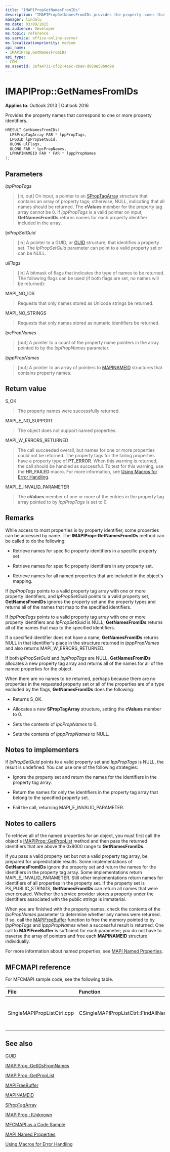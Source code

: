 ```yaml
---
title: "IMAPIPropGetNamesFromIDs"
description: "IMAPIPropGetNamesFromIDs provides the property names that correspond to one or more property identifiers."
manager: lindalu
ms.date: 03/09/2015
ms.audience: Developer
ms.topic: reference
ms.service: office-online-server
ms.localizationpriority: medium
api_name:
- IMAPIProp.GetNamesFromIDs
api_type:
- COM
ms.assetid: 3efa4731-cf32-4a6c-9ba8-d059e58b0d98
---
```


# IMAPIProp::GetNamesFromIDs

  
  
**Applies to**: Outlook 2013 | Outlook 2016 
  
Provides the property names that correspond to one or more property identifiers.
  
```cpp
HRESULT GetNamesFromIDs(
  LPSPropTagArray FAR * lppPropTags,
  LPGUID lpPropSetGuid,
  ULONG ulFlags,
  ULONG FAR * lpcPropNames,
  LPMAPINAMEID FAR * FAR * lpppPropNames
);
```

## Parameters

 _lppPropTags_
  
> [in, out] On input, a pointer to an [SPropTagArray](sproptagarray.md) structure that contains an array of property tags; otherwise, NULL, indicating that all names should be returned. The **cValues** member for the property tag array cannot be 0. If  _lppPropTags_ is a valid pointer on input, **GetNamesFromIDs** returns names for each property identifier included in the array. 
    
 _lpPropSetGuid_
  
> [in] A pointer to a GUID, or [GUID](guid.md) structure, that identifies a property set. The  _lpPropSetGuid_ parameter can point to a valid property set or can be NULL. 
    
 _ulFlags_
  
> [in] A bitmask of flags that indicates the type of names to be returned. The following flags can be used (if both flags are set, no names will be returned):
    
MAPI_NO_IDS 
  
> Requests that only names stored as Unicode strings be returned. 
    
MAPI_NO_STRINGS 
  
> Requests that only names stored as numeric identifiers be returned. 
    
 _lpcPropNames_
  
> [out] A pointer to a count of the property name pointers in the array pointed to by the  _lppPropNames_ parameter. 
    
 _lpppPropNames_
  
> [out] A pointer to an array of pointers to [MAPINAMEID](mapinameid.md) structures that contains property names. 
    
## Return value

S_OK 
  
> The property names were successfully returned. 
    
MAPI_E_NO_SUPPORT 
  
> The object does not support named properties. 
    
MAPI_W_ERRORS_RETURNED 
  
> The call succeeded overall, but names for one or more properties could not be returned. The property tags for the failing properties have a property type of **PT_ERROR**. When this warning is returned, the call should be handled as successful. To test for this warning, use the **HR_FAILED** macro. For more information, see [Using Macros for Error Handling](using-macros-for-error-handling.md). 
    
MAPI_E_INVALID_PARAMETER 
  
> The **cValues** member of one or more of the entries in the property tag array pointed to by  _lppPropTags_ is set to 0. 
    
## Remarks

While access to most properties is by property identifier, some properties can be accessed by name. The **IMAPIProp::GetNamesFromIDs** method can be called to do the following: 
  
- Retrieve names for specific property identifiers in a specific property set.
    
- Retrieve names for specific property identifiers in any property set.
    
- Retrieve names for all named properties that are included in the object's mapping.
    
If  _lppPropTags_ points to a valid property tag array with one or more property identifiers, and  _lpPropSetGuid_ points to a valid property set, **GetNamesFromIDs** ignores the property set and the property types and returns all of the names that map to the specified identifiers. 
  
If  _lppPropTags_ points to a valid property tag array with one or more property identifiers and  _lpPropSetGuid_ is NULL, **GetNamesFromIDs** returns all of the names that map to the specified identifiers. 
  
If a specified identifier does not have a name, **GetNamesFromIDs** returns NULL in that identifier's place in the structure returned in  _lpppPropNames_ and also returns MAPI_W_ERRORS_RETURNED. 
  
If both  _lpPropSetGuid_ and  _lppPropTags_ are NULL, **GetNamesFromIDs** allocates a new property tag array and returns all of the names for all of the named properties for the object. 
  
When there are no names to be returned, perhaps because there are no properties in the requested property set or all of the properties are of a type excluded by the flags, **GetNamesFromIDs** does the following: 
  
- Returns S_OK.
    
- Allocates a new **SPropTagArray** structure, setting the **cValues** member to 0. 
    
- Sets the contents of  _lpcPropNames_ to 0. 
    
- Sets the contents of  _lpppPropNames_ to NULL. 
    
## Notes to implementers

If  _lpPropSetGuid_ points to a valid property set and  _lppPropTags_ is NULL, the result is undefined. You can use one of the following strategies: 
  
- Ignore the property set and return the names for the identifiers in the property tag array.
    
- Return the names for only the identifiers in the property tag array that belong to the specified property set.
    
- Fail the call, returning MAPI_E_INVALID_PARAMETER. 
    
## Notes to callers

To retrieve all of the named properties for an object, you must first call the object's [IMAPIProp::GetPropList](imapiprop-getproplist.md) method and then pass the returned identifiers that are above the 0x8000 range to **GetNamesFromIDs**.
  
If you pass a valid property set but not a valid property tag array, be prepared for unpredictable results. Some implementations of **GetNamesFromIDs** ignore the property set and return the names for the identifiers in the property tag array. Some implementations return MAPI_E_INVALID_PARAMETER. Still other implementations return names for identifiers of all properties in the property set. If the property set is PS_PUBLIC_STRINGS, **GetNamesFromIDs** can return all names that were ever created. Whether the service provider stores a property under the identifiers associated with the public strings is immaterial. 
  
When you are finished with the property names, check the contents of the  _lpcPropNames_ parameter to determine whether any names were returned. If so, call the [MAPIFreeBuffer](mapifreebuffer.md) function to free the memory pointed to by  _lppPropTags_ and  _lpppPropNames_ when a successful result is returned. One call to **MAPIFreeBuffer** is sufficient for each parameter; you do not have to traverse the array of pointers and free each **MAPINAMEID** structure individually. 
  
For more information about named properties, see [MAPI Named Properties](mapi-named-properties.md). 
  
## MFCMAPI reference

For MFCMAPI sample code, see the following table.
  
|**File**|**Function**|**Comment**|
|:-----|:-----|:-----|
|SingleMAPIPropListCtrl.cpp  <br/> |CSingleMAPIPropListCtrl::FindAllNamedProps  <br/> |MFCMAPI uses the **IMAPIProp::GetNamesFromIDs** method to look up named properties that have previously been mapped. |
   
## See also



[GUID](guid.md)
  
[IMAPIProp::GetIDsFromNames](imapiprop-getidsfromnames.md)
  
[IMAPIProp::GetPropList](imapiprop-getproplist.md)
  
[MAPIFreeBuffer](mapifreebuffer.md)
  
[MAPINAMEID](mapinameid.md)
  
[SPropTagArray](sproptagarray.md)
  
[IMAPIProp : IUnknown](imapipropiunknown.md)


[MFCMAPI as a Code Sample](mfcmapi-as-a-code-sample.md)
  
[MAPI Named Properties](mapi-named-properties.md)
  
[Using Macros for Error Handling](using-macros-for-error-handling.md)

